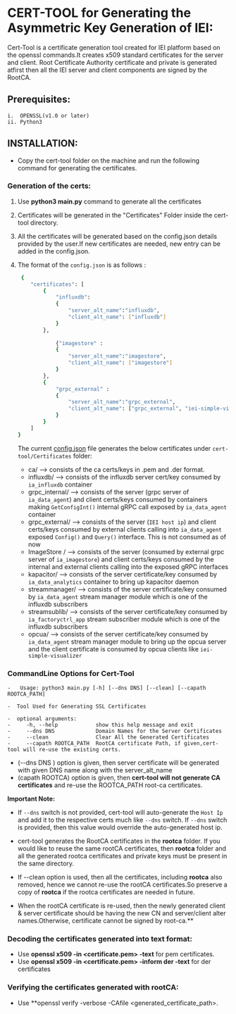 
# CERT-TOOL for Generating the Asymmetric Key Generation of IEI:

Cert-Tool is a certificate generation tool created for IEI platform based on the openssl commands.It creates x509 
standard certificates for the server and client. Root Certificate Authority certificate and private is generated atfirst then all the IEI server and client components are signed by the RootCA.

## Prerequisites:
    i.  OPENSSL(v1.0 or later) 
    ii. Python3 

##  INSTALLATION:
*    Copy the cert-tool folder on the machine and run the following command for generating the certificates.

###  Generation of the certs:

1. Use **python3 main.py** command to generate all the certificates

2. Certificates will be generated in the "Certificates" Folder inside the cert-tool directory.
3. All the certificates will be generated based on the config.json details provided by the user.If new certificates are needed, new entry can be   
   added in the config.json. 
       
4. The format of the `config.json` is as follows :
    ```sh
     {
        "certificates": [
            {
                "influxdb":
                {
                    "server_alt_name":"influxdb",
                    "client_alt_name": ["influxdb"]
                }
            },
            
                {"imagestore" :
                {
                    "server_alt_name":"imagestore",
                    "client_alt_name": ["imagestore"]
                }
            },
            {
                "grpc_external" :
                {
                    "server_alt_name":"grpc_external",
                    "client_alt_name": ["grpc_external", "iei-simple-visualizer"]
                }
            }
        ]
    }
    ```
    The current [config.json](config.json) file generates the below certificates under `cert-tool/Certificates` folder:
    - ca/             --> consists of the ca certs/keys in .pem and .der format. 
    - influxdb/       --> consists of the influxdb server cert/key consumed by `ia_influxdb` container
    - grpc_internal/  --> consists of the server (grpc server of `ia_data_agent`) and client certs/keys consumed by containers making 
                          `GetConfigInt()` internal gRPC call
                         exposed by `ia_data_agent` container
    - grpc_external/  --> consists of the server (`IEI host ip`) and client certs/keys consumed by external clients calling into `ia_data_agent`                         exposed `Config()` and `Query()` interface. This is not consumed as of now
    - ImageStore /    --> consists of the server (consumed by external grpc server of `ia_imagestore`) and client certs/keys consumed by the                             internal and external clients calling into the exposed gRPC interfaces
    - kapacitor/      --> consists of the server certificate/key consumed by `ia_data_analytics` container to bring up kapacitor daemon
    - streammanager/  --> consists of the server certificate/key consumed by `ia_data_agent` stream manager module which is one of the influxdb 
                          subscribers
    - streamsublib/   --> consists of the server certificate/key consumed by `ia_factoryctrl_app` stream subscriber module which is one of the influxdb
                          subscribers
    - opcua/          --> consists of the server certificate/key consumed by `ia_data_agent` stream manager module to bring up the opcua server                          and the client certificate is consumed by opcua clients like `iei-simple-visualizer`

### CommandLine Options for Cert-Tool    

    -   Usage: python3 main.py [-h] [--dns DNS] [--clean] [--capath ROOTCA_PATH]

    -  Tool Used for Generating SSL Certificates

    -  optional arguments:
    -     -h, --help            show this help message and exit
    -     --dns DNS             Domain Names for the Server Certificates
    -     --clean               Clear All the Generated Certificates
    -     --capath ROOTCA_PATH  RootCA certificate Path, if given,cert-tool will re-use the existing certs.

   - (--dns DNS ) option is given, then server certificate will be generated with given DNS name along with the server_alt_name
   - (capath ROOTCA) option is given, then **cert-tool will not generate CA certificates** and  re-use the ROOTCA_PATH root-ca certificates.

  **Important Note:** 

  - If `--dns` switch is not provided, cert-tool will auto-generate the `Host Ip` and add it to the respective certs much like `--dns` switch. If     `--dns` switch is provided, then this value would override the auto-generated host ip.

   - cert-tool generates the RootCA certificates in the __rootca__ folder. If you would like to reuse the same rootCA certificates, then __rootca__ folder and all the generated rootca certificates and private keys must be present in the same directory.

   - If --clean option is used, then all the certificates, including __rootca__ also removed, hence we cannot re-use the rootCA certificates.So preserve a copy of __rootca__ if the rootca certificates are needed in future.

   - When the rootCA certificate is re-used, then the newly generated client & server certificate should be             having the new CN and server/client alter names.Otherwise, certificate cannot be signed by root-ca.**
 

###  Decoding the certificates generated into text format:

*  Use **openssl x509 -in <certificate.pem> -text** for pem certificates.
*  Use **openssl x509 -in <certificate.pem> -inform der -text** for der certificates
   
       
###  Verifying the certificates generated with rootCA:

*  Use **openssl verify  -verbose -CAfile <rootcafilepath> <generated_certificate_path>.

